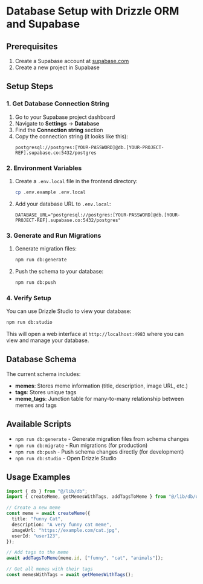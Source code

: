 # Database Setup with Drizzle ORM and Supabase

## Prerequisites

1. Create a Supabase account at [supabase.com](https://supabase.com)
2. Create a new project in Supabase

## Setup Steps

### 1. Get Database Connection String

1. Go to your Supabase project dashboard
2. Navigate to **Settings** → **Database**
3. Find the **Connection string** section
4. Copy the connection string (it looks like this):
   ```
   postgresql://postgres:[YOUR-PASSWORD]@db.[YOUR-PROJECT-REF].supabase.co:5432/postgres
   ```

### 2. Environment Variables

1. Create a `.env.local` file in the frontend directory:

   ```bash
   cp .env.example .env.local
   ```

2. Add your database URL to `.env.local`:
   ```
   DATABASE_URL="postgresql://postgres:[YOUR-PASSWORD]@db.[YOUR-PROJECT-REF].supabase.co:5432/postgres"
   ```

### 3. Generate and Run Migrations

1. Generate migration files:

   ```bash
   npm run db:generate
   ```

2. Push the schema to your database:
   ```bash
   npm run db:push
   ```

### 4. Verify Setup

You can use Drizzle Studio to view your database:

```bash
npm run db:studio
```

This will open a web interface at `http://localhost:4983` where you can view and manage your database.

## Database Schema

The current schema includes:

- **memes**: Stores meme information (title, description, image URL, etc.)
- **tags**: Stores unique tags
- **meme_tags**: Junction table for many-to-many relationship between memes and tags

## Available Scripts

- `npm run db:generate` - Generate migration files from schema changes
- `npm run db:migrate` - Run migrations (for production)
- `npm run db:push` - Push schema changes directly (for development)
- `npm run db:studio` - Open Drizzle Studio

## Usage Examples

```typescript
import { db } from "@/lib/db";
import { createMeme, getMemesWithTags, addTagsToMeme } from "@/lib/db/queries";

// Create a new meme
const meme = await createMeme({
  title: "Funny Cat",
  description: "A very funny cat meme",
  imageUrl: "https://example.com/cat.jpg",
  userId: "user123",
});

// Add tags to the meme
await addTagsToMeme(meme.id, ["funny", "cat", "animals"]);

// Get all memes with their tags
const memesWithTags = await getMemesWithTags();
```
